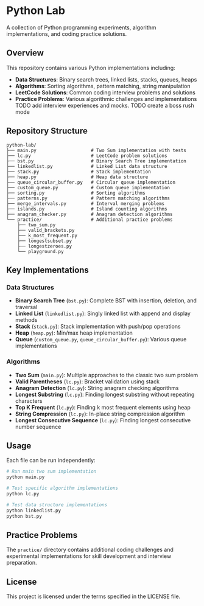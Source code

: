 # Python Lab

A collection of Python programming experiments, algorithm implementations, and coding practice solutions.

## Overview

This repository contains various Python implementations including:
- **Data Structures**: Binary search trees, linked lists, stacks, queues, heaps
- **Algorithms**: Sorting algorithms, pattern matching, string manipulation
- **LeetCode Solutions**: Common coding interview problems and solutions
- **Practice Problems**: Various algorithmic challenges and implementations
TODO add interview experiences and mocks.
TODO create a boss rush mode
## Repository Structure

```
python-lab/
├── main.py                    # Two Sum implementation with tests
├── lc.py                      # LeetCode problem solutions
├── bst.py                     # Binary Search Tree implementation
├── linkedlist.py              # Linked List data structure
├── stack.py                   # Stack implementation
├── heap.py                    # Heap data structure
├── queue_circular_buffer.py   # Circular queue implementation
├── custom_queue.py            # Custom queue implementation
├── sorting.py                 # Sorting algorithms
├── patterns.py                # Pattern matching algorithms
├── merge_intervals.py         # Interval merging problems
├── islands.py                 # Island counting algorithms
├── anagram_checker.py         # Anagram detection algorithms
└── practice/                  # Additional practice problems
    ├── two_sum.py
    ├── valid_brackets.py
    ├── k_most_frequent.py
    ├── longestsubset.py
    ├── longestzeroes.py
    └── playground.py
```

## Key Implementations

### Data Structures
- **Binary Search Tree** (`bst.py`): Complete BST with insertion, deletion, and traversal
- **Linked List** (`linkedlist.py`): Singly linked list with append and display methods
- **Stack** (`stack.py`): Stack implementation with push/pop operations
- **Heap** (`heap.py`): Min/max heap implementation
- **Queue** (`custom_queue.py`, `queue_circular_buffer.py`): Various queue implementations

### Algorithms
- **Two Sum** (`main.py`): Multiple approaches to the classic two sum problem
- **Valid Parentheses** (`lc.py`): Bracket validation using stack
- **Anagram Detection** (`lc.py`): String anagram checking algorithms
- **Longest Substring** (`lc.py`): Finding longest substring without repeating characters
- **Top K Frequent** (`lc.py`): Finding k most frequent elements using heap
- **String Compression** (`lc.py`): In-place string compression algorithm
- **Longest Consecutive Sequence** (`lc.py`): Finding longest consecutive number sequence

## Usage

Each file can be run independently:

```bash
# Run main two sum implementation
python main.py

# Test specific algorithm implementations
python lc.py

# Test data structure implementations
python linkedlist.py
python bst.py
```

## Practice Problems

The `practice/` directory contains additional coding challenges and experimental implementations for skill development and interview preparation.

## License

This project is licensed under the terms specified in the LICENSE file.
